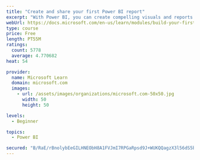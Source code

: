 ```yaml
---
title: "Create and share your first Power BI report"
excerpt: "With Power BI, you can create compelling visuals and reports. In this module, you learn how to use Power BI Desktop to connect to data, build visuals, and create a report that you can share with others in your organization. You then learn how to publish the report to the Power BI service, so that others can see your insights and benefit from your work."
webUrl: https://docs.microsoft.com/en-us/learn/modules/build-your-first-power-bi-report/
type: course
price: Free
length: PT55M
ratings:
  count: 5778
  average: 4.770682
heat: 54

provider:
  name: Microsoft Learn
  domain: microsoft.com
  images:
    - url: /assets/images/organizations/microsoft.com-50x50.jpg
      width: 50
      height: 50

levels:
  - Beginner

topics:
  - Power BI

secured: "B/RaE/rBnolybEeGILHNEObH8A1FVJmI7RPGaRpsd9J+WUKQQagzX3l56dS5bDcmFxoIAQJorAypqZdmrf2RzpiIXsCVZ4PCFkvXKIfbjq2uT40nIiOQJrMboYpph2Sw3weLCmq1S5UmpMbKMMdNFOorI9ouMPDd/BtMHKNr3Li20vl3xN8er3pS6yg3CBVEflfnguW9NhN4cSUGg2Nn51LG7HWC4Mpg189Hf3YboZ5RBn7A9UcaS/7+/uUUvTvna9mzk7AGM+kcByZvdYOzwww3sPudAjUBTj4ePzv7TGkiDFkO8vV5tsLAj74/x8E63tMiSlt1Kkdge7St5hhWiaF+KoeVHl7n093kYAmk8TWYJlaOFthPMKhmBHhyGW+U2sQnuW5llypbsnsMwS00/O79BEn0/pnoaB06GRSFBnY=;Meu9SVzuNQsstslROxhLrA=="
---
```


